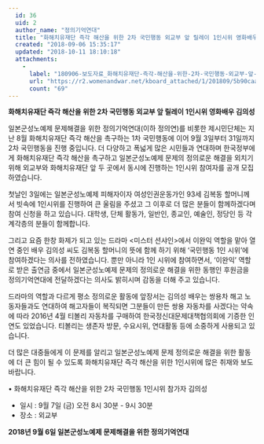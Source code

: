 ```yaml
---
  id: 36
  uid: 2
  author_name: "정의기억연대"
  title: "화해치유재단 즉각 해산을 위한 2차 국민행동 외교부 앞 릴레이 1인시위 영화배우 김의성"
  created: "2018-09-06 15:35:17"
  updated: "2018-10-11 18:10:18"
  attachments: 
    - 
      label: "180906-보도자료_화해치유재단-즉각-해산을-위한-2차-국민행동-외교부-앞-릴레이-1인시위-영화배우-김의성.hwp"
      url: "https://r2.womenandwar.net/kboard_attached/1/201809/5b90caa5dac828548639.hwp"
      count: "69"
---
```

**화해치유재단 즉각 해산을 위한 2차 국민행동 
외교부 앞 릴레이 1인시위 영화배우 김의성**

일본군성노예제 문제해결을 위한 정의기억연대(이하 정의연)를 비롯한 제시민단체는 지난 8월 화해치유재단 즉각 해산을 촉구하는 1차 국민행동에 이어 9월 3일부터 31일까지 2차 국민행동을 진행 중입니다. 더 다양하고 폭넓게 많은 시민들과 연대하며 한국정부에게 화해치유재단 즉각 해산을 촉구하고 일본군성노예제 문제의 정의로운 해결을 외치기 위해 외교부와 화해치유재단 앞 두 곳에서 동시에 진행하는 1인시위 참여자를 공개 모집하였습니다. 

첫날인 3일에는 일본군성노예제 피해자이자 여성인권운동가인 93세 김복동 할머니께서 빗속에 1인시위를 진행하여 큰 울림을 주셨고 그 이후로 더 많은 분들이 함께하겠다며 참여 신청을 하고 있습니다. 대학생, 단체 활동가, 일반인, 종교인, 예술인, 정당인 등 각계각층의 분들이 함께합니다.

그리고 요즘 한창 화제가 되고 있는 드라마 <미스터 션샤인>에서 이완익 역할을 맡아 열연 중인 배우 김의성 씨도 김복동 할머니의 뜻에 함께 하기 위해 ‘국민행동 1인 시위’에 참여하겠다는 의사를 전하였습니다. 뿐만 아니라 1인 시위에 참여하면서, ‘이완익’ 역할로 받은 출연금 중에서 일본군성노예제 문제의 정의로운 해결을 위한 동행인 후원금을 정의기억연대에 전달하겠다는 의사도 밝히시며 감동을 더해 주고 있습니다. 

드라마의 역할과 다르게 평소 정의로운 활동에 앞장서는 김의성 배우는 쌍용차 해고 노동자들과도 연대하여 해고자들이 복직되면 그분들이 만든 쌍용 자동차를 사겠다는 약속에 따라 2016년 4월 티볼리 자동차를 구매하여 한국정신대문제대책협의회에 기증한 인연도 있었습니다. 티볼리는 생존자 방문, 수요시위, 연대활동 등에 소중하게 사용되고 있습니다. 

더 많은 대중들에게 이 문제를 알리고 일본군성노예제 문제 정의로운 해결을 위한 활동에 더 큰 힘이 될 수 있도록 화해치유재단 즉각 해산을 위한 1인시위에 많은 취재와 보도 바랍니다.

• 화해치유재단 즉각 해산을 위한 2차 국민행동 1인시위 참가자 김의성
- 일시 : 9월 7일 (금) 오전 8시 30분 - 9시 30분
- 장소 : 외교부

**2018년 9월 6일 
일본군성노예제 문제해결을 위한 정의기억연대**